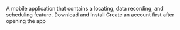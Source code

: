 A mobile application that contains a locating, data recording, and scheduling feature. 
Download and Install
Create an account first after opening the app

